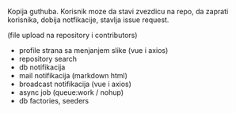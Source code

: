 Kopija guthuba. Korisnik moze da stavi zvezdicu na repo, da zaprati korisnika, dobija notfikacije, stavlja issue request.

(file upload na repository i contributors)




- profile strana sa menjanjem slike (vue i axios)
- repository search 
- db notifikacija
- mail notifikacija (markdown html)
- broadcast notifikacija (vue i axios)
- async job (queue:work / nohup)
- db factories, seeders

